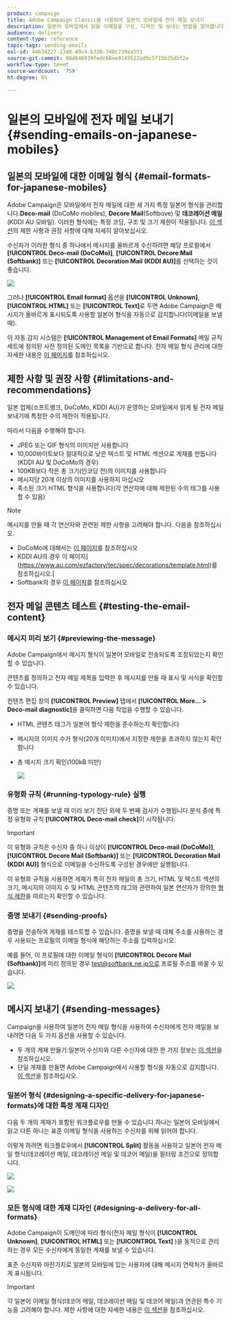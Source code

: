 ```yaml
---
product: campaign
title: Adobe Campaign Classic을 사용하여 일본의 모바일에 전자 메일 보내기
description: 일본어 모바일에서 읽을 이메일을 구성, 디자인 및 보내는 방법을 알아봅니다.
audience: delivery
content-type: reference
topic-tags: sending-emails
exl-id: 44634227-2340-49c4-b330-740c739ea551
source-git-commit: 98d646919fedc66ee9145522ad0c5f15b25dbf2e
workflow-type: tm+mt
source-wordcount: '759'
ht-degree: 0%

---
```


# 일본의 모바일에 전자 메일 보내기 {#sending-emails-on-japanese-mobiles}

## 일본의 모바일에 대한 이메일 형식 {#email-formats-for-japanese-mobiles}

Adobe Campaign은 모바일에서 전자 메일에 대한 세 가지 특정 일본어 형식을 관리합니다.**Deco-mail** (DoCoMo mobiles), **Decore Mail**(Softbove) 및 **데코레이션 메일** (KDDI AU 모바일). 이러한 형식에는 특정 코딩, 구조 및 크기 제한이 적용됩니다. [이 섹션](#limitations-and-recommendations)의 제한 사항과 권장 사항에 대해 자세히 알아보십시오.

수신자가 이러한 형식 중 하나에서 메시지를 올바르게 수신하려면 해당 프로필에서 **[!UICONTROL Deco-mail (DoCoMo)]**, **[!UICONTROL Decore Mail (Softbank)]** 또는 **[!UICONTROL Decoration Mail (KDDI AU)]**&#x200B;를 선택하는 것이 좋습니다.

![](assets/deco-mail_03.png)

그러나 **[!UICONTROL Email format]** 옵션을 **[!UICONTROL Unknown]**, **[!UICONTROL HTML]** 또는 **[!UICONTROL Text]**&#x200B;로 두면 Adobe Campaign은 메시지가 올바르게 표시되도록 사용할 일본어 형식을 자동으로 감지합니다(이메일을 보낼 때).

이 자동 감지 시스템은 **[!UICONTROL Management of Email Formats]** 메일 규칙 세트에 정의된 사전 정의된 도메인 목록을 기반으로 합니다. 전자 메일 형식 관리에 대한 자세한 내용은 [이 페이지](../../installation/using/email-deliverability.md#managing-email-formats)를 참조하십시오.

## 제한 사항 및 권장 사항 {#limitations-and-recommendations}

일본 업체(소프트뱅크, DoCoMo, KDDI AU)가 운영하는 모바일에서 읽게 될 전자 메일 보내기에 특정한 수의 제한이 적용됩니다.

따라서 다음을 수행해야 합니다.

* JPEG 또는 GIF 형식의 이미지만 사용합니다
* 10,000바이트보다 절대적으로 낮은 텍스트 및 HTML 섹션으로 게재를 만듭니다(KDDI AU 및 DoCoMo의 경우)
* 100KB보다 작은 총 크기(인코딩 전)의 이미지를 사용합니다
* 메시지당 20개 이상의 이미지를 사용하지 마십시오
* 축소된 크기 HTML 형식을 사용합니다(각 연산자에 대해 제한된 수의 태그를 사용할 수 있음)

>[!NOTE]
>
>메시지를 만들 때 각 연산자와 관련된 제한 사항을 고려해야 합니다. 다음을 참조하십시오.
>
>* DoCoMo에 대해서는 [이 페이지](https://www.nttdocomo.co.jp/service/developer/make/content/deco_mail/index.html)를 참조하십시오
>* KDDI AU의 경우 이 페이지](https://www.au.com/ezfactory/tec/spec/decorations/template.html)를 참조하십시오.[
>* Softbank의 경우 [이 페이지](https://www.support.softbankmobile.co.jp/partner/home_tech3/index.cfm)를 참조하십시오


## 전자 메일 콘텐츠 테스트 {#testing-the-email-content}

### 메시지 미리 보기 {#previewing-the-message}

Adobe Campaign에서 메시지 형식이 일본어 모바일로 전송되도록 조정되었는지 확인할 수 있습니다.

콘텐츠를 정의하고 전자 메일 제목을 입력한 후 메시지를 만들 때 표시 및 서식을 확인할 수 있습니다.

컨텐츠 편집 창의 **[!UICONTROL Preview]** 탭에서 **[!UICONTROL More... > Deco-mail diagnostic]**&#x200B;을 클릭하면 다음 작업을 수행할 수 있습니다.

* HTML 콘텐츠 태그가 일본어 형식 제한을 준수하는지 확인합니다
* 메시지의 이미지 수가 형식(20개 이미지)에서 지정한 제한을 초과하지 않는지 확인합니다
* 총 메시지 크기 확인(100kB 미만)

   ![](assets/deco-mail_06.png)

### 유형화 규칙 {#running-typology-rule} 실행

증명 또는 게재를 보낼 때 미리 보기 진단 외에 두 번째 검사가 수행됩니다.분석 중에 특정 유형화 규칙 **[!UICONTROL Deco-mail check]**&#x200B;이 시작됩니다.

>[!IMPORTANT]
>
>이 유형화 규칙은 수신자 중 하나 이상이 **[!UICONTROL Deco-mail (DoCoMo)]**, **[!UICONTROL Decore Mail (Softbank)]** 또는 **[!UICONTROL Decoration Mail (KDDI AU)]** 형식으로 이메일을 수신하도록 구성된 경우에만 실행됩니다.

이 유형화 규칙을 사용하면 게재가 특히 전자 메일의 총 크기, HTML 및 텍스트 섹션의 크기, 메시지의 이미지 수 및 HTML 콘텐츠의 태그와 관련하여 일본 연산자가 정의한 [형식 제한](#limitations-and-recommendations)을 따르는지 확인할 수 있습니다.

### 증명 보내기 {#sending-proofs}

증명을 전송하여 게재를 테스트할 수 있습니다. 증명을 보낼 때 대체 주소를 사용하는 경우 사용되는 프로필의 이메일 형식에 해당하는 주소를 입력하십시오.

예를 들어, 이 프로필에 대한 이메일 형식이 **[!UICONTROL Decore Mail (Softbank)]**&#x200B;에 미리 정의된 경우 test@softbank.ne.jp으로 프로필 주소를 바꿀 수 있습니다.

![](assets/deco-mail_05.png)

## 메시지 보내기 {#sending-messages}

Campaign을 사용하여 일본어 전자 메일 형식을 사용하여 수신자에게 전자 메일을 보내려면 다음 두 가지 옵션을 사용할 수 있습니다.

* 두 개의 게재 만들기:일본어 수신자와 다른 수신자에 대한 한 가지 정보는 [이 섹션](#designing-a-specific-delivery-for-japanese-formats)을 참조하십시오.
* 단일 게재를 만들면 Adobe Campaign에서 사용할 형식을 자동으로 감지합니다. [이 섹션](#designing-a-delivery-for-all-formats)을 참조하십시오.

### 일본어 형식 {#designing-a-specific-delivery-for-japanese-formats}에 대한 특정 게재 디자인

다음 두 개의 게재가 포함된 워크플로우를 만들 수 있습니다.하나는 일본어 모바일에서 읽고 다른 하나는 표준 이메일 형식을 사용하는 수신자를 위해 읽어야 합니다.

이렇게 하려면 워크플로우에서 **[!UICONTROL Split]** 활동을 사용하고 일본어 전자 메일 형식(데코레이션 메일, 데코레이션 메일 및 데코어 메일)을 필터링 조건으로 정의합니다.

![](assets/deco-mail_08.png)

![](assets/deco-mail_07.png)

### 모든 형식에 대한 게재 디자인 {#designing-a-delivery-for-all-formats}

Adobe Campaign이 도메인에 따라 형식(전자 메일 형식이 **[!UICONTROL Unknown]**, **[!UICONTROL HTML]** 또는 **[!UICONTROL Text]** )을 동적으로 관리하는 경우 모든 수신자에게 동일한 게재를 보낼 수 있습니다.

표준 수신자와 마찬가지로 일본의 모바일에 있는 사용자에 대해 메시지 연락처가 올바르게 표시됩니다.

>[!IMPORTANT]
>
>각 일본어 이메일 형식(데코어 메일, 데코레이션 메일 및 데코어 메일)과 연관된 특수 기능을 고려해야 합니다. 제한 사항에 대한 자세한 내용은 [이 섹션](#limitations-and-recommendations)을 참조하십시오.

